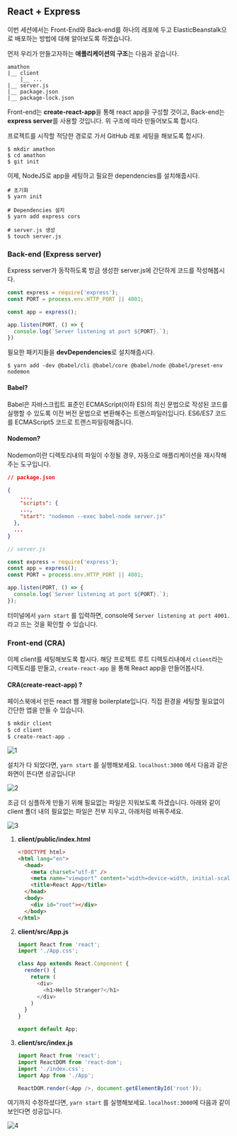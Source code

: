 ## React + Express

이번 세션에서는 Front-End와 Back-end를 하나의 레포에 두고 ElasticBeanstalk으로 배포하는 방법에 대해 알아보도록 하겠습니다.

먼저 우리가 만들고자하는 **애플리케이션의 구조**는 다음과 같습니다. 

```
amathon
|__ client
    |__ ...
|__ server.js
|__ package.json
|__ package-lock.json
```

Front-end는 **create-react-app**을 통해 react app을 구성할 것이고, Back-end는 **express server**를 사용할 것입니다. 위 구조에 따라 만들어보도록 합시다.



프로젝트를 시작할 적당한 경로로 가서 GitHub 레포 세팅을 해보도록 합시다.

```
$ mkdir amathon
$ cd amathon
$ git init
```



이제, NodeJS로 app을 세팅하고 필요한 dependencies를 설치해줍시다.

```shell
# 초기화
$ yarn init

# Dependencies 설치
$ yarn add express cors

# server.js 생성
$ touch server.js
```



### Back-end (Express server)

Express server가 동작하도록 방금 생성한 server.js에 간단하게 코드를 작성해봅시다. 

```js
const express = require('express');
const PORT = process.env.HTTP_PORT || 4001;

const app = express();

app.listen(PORT, () => {
  console.log(`Server listening at port ${PORT}.`);
})
```



필요한 패키지들을 **devDependencies**로 설치해줍시다.

```shell
$ yarn add -dev @babel/cli @babel/core @babel/node @babel/preset-env nodemon
```



#### Babel?

Babel은 자바스크립트 표준인 ECMAScript(이하 ES)의 최신 문법으로 작성된 코드를 실행할 수 있도록 이전 버전 문법으로 변환해주는 트랜스파일러입니다. ES6/ES7 코드를 ECMAScript5 코드로 트랜스파일링해줍니다. 



#### Nodemon?

Nodemon이란 디렉토리내의 파일이 수정될 경우, 자동으로 애플리케이션을 재시작해주는 도구입니다. 



```json
// package.json

{
	...,
	"scripts": {
  	...,
    "start": "nodemon --exec babel-node server.js"
  },
  ...
}
```



```js
// server.js

const express = require('express');
const app = express();
const PORT = process.env.HTTP_PORT || 4001;

app.listen(PORT, () => {
  console.log(`Server listening at port ${PORT}.`);
});
```

터미널에서 `yarn start` 를 입력하면, console에 `Server listening at port 4001.` 라고 뜨는 것을 확인할 수 있습니다.



### Front-end (CRA)

이제 client를 세팅해보도록 합시다. 해당 프로젝트 루트 디렉토리내에서 `client`라는 디렉토리를 만들고, `create-react-app` 을 통해 React app을 만들어봅시다.



#### CRA(create-react-app) ?

페이스북에서 만든 react 웹 개발용 boilerplate입니다. 직접 환경을 세팅할 필요없이 간단한 앱을 만들 수 있습니다.



```bash
$ mkdir client
$ cd client
$ create-react-app .
```

![1](./pic/1.png)

설치가 다 되었다면, `yarn start` 를 실행해보세요. `localhost:3000` 에서 다음과 같은 화면이 뜬다면 성공입니다! 

![2](./pic/2.png)

조금 더 심플하게 만들기 위해 필요없는 파일은 지워보도록 하겠습니다. 아래와 같이 client 폴더 내의 필요없는 파일은 전부 지우고, 아래처럼 바꿔주세요.

![3](./pic/3.png)



1. **client/public/index.html**

   ```html
   <!DOCTYPE html>
   <html lang="en">
     <head>
       <meta charset="utf-8" />
       <meta name="viewport" content="width=device-width, initial-scale=1" />
       <title>React App</title>
     </head>
     <body>
       <div id="root"></div>
     </body>
   </html>
   ```

2. **client/src/App.js**

   ```js
   import React from 'react';
   import './App.css';
   
   class App extends React.Component {
     render() {
       return (
         <div>
           <h1>Hello Stranger?</h1>
         </div>
       )
     }
   }
   
   export default App;
   ```

3. **client/src/index.js**

   ```js
   import React from 'react';
   import ReactDOM from 'react-dom';
   import './index.css';
   import App from './App';
   
   ReactDOM.render(<App />, document.getElementById('root'));
   ```



여기까지 수정하셨다면, `yarn start` 를 실행해보세요. `localhost:3000`에 다음과 같이 보인다면 성공입니다.

![4](./pic/4.png)

